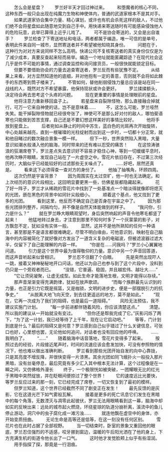 　　怎么会是星盘？
　　罗兰好半天才回过神过来。
　　和堕魔者的核心不同，这种东西一般只会出现在纯魔力生物和神使体内，普通的武道家根本不是其对手。
　　如果武道家协会集中力量、精心谋划，或许也有机会杀死这样的敌人，不过他们绝不会将星盘如此随意地交到自己手中。用快递来寄送随时有可能感染侵蚀他人的危险玩意，此举已算得上近乎儿戏了。
　　可不是协会寄送的，又会是出自谁手？
　　罗兰检查了下寄送地址和电话，两者都属于编造，唯一可信的是单号，表明此件来自同一城市，显然寄送者并不希望被他知晓其身份。
　　问题在于，这种行为对对方来说同样不怎么高明。快递公司不复核寄送者的真实身份仅仅是为了减少成本，真要反查起来轻而易举。编造一个地址就能匿藏踪迹？在现代社会这几乎是件不可能的事情，通过调查监控和询问接货员，一般很快就能锁定目标。
　　但要不要借助协会的力量去追查寄送者，罗兰反而有些犹豫不定。
　　从结果上来看，对方显然知道他的底细，并对他抱有一定的善意，否则就不会将如此棘手的东西寄到筒子楼来了。
　　不管如何，替他削弱侵蚀力量总应该是站在同一战线的人，既然对方不希望暴露，他保持现状或许会更好。
　　罗兰揉揉额头，决定待会再去思考这个头疼的问题。
　　现在更重要的事情是处理眼前的星盘。
　　他将注意力重新移回盒子上。
　　若星盘来自裂隙怪物，那么直接融合掉就行，可万一它来自神使的话，岂不是意味着……
　　不，这怎么可能，罗兰哑然失笑。能干掉裂隙怪物就已经很夸张了，神使可不是那么好对付的敌人，哪怕斐语寒也只能做到苦苦支撑，自己还是不要幻想这样美好的事情比较好。
　　他将手放到星盘上。
　　后者宛如从静止的时间中苏生，蓝白色的光斑再次开始旋转，中心处越来越亮，直到一根璀璨的光柱绽射而出到这一步时，一切都十分正常，就和他目睹过的数次融合景象一模一样。
　　但下一秒，世界突然陷入黑暗，大量意识如潮水般涌入他的脑海，同时带来的还有难以忍受的痛苦！
　　在这惊涛骇浪的狂潮席卷下，罗兰差点失去意识好不容易才稳住心神，等到一切缓缓平息时，他再次睁开眼睛，发现自己站在了一片虚空之中。雪花片依旧存在，不过第三次经历时，大脑似乎已经能较好的过滤那些无关噪点了。
　　……好吧，居然还真是。
　　看来这下必须得查一查对方的身份了。
　　他抽了抽嘴角，环顾四周。
　　这次仍然是宇宙背景？
　　因为周围实在太过空旷，他一时也无法确定。和上次经历的意识片段相比，这回明显要更黑一些，仿佛星辰都隐藏起来。
　　花了好一阵子，罗兰才从稀疏的雪花片中找到了一处基准点一个暗淡得就像即将熄灭的光团，嵌在黑色的背景中如同针尖般细小。
　　顺着这个基点，他又找到了更多的光团。
　　看到这里，他反而不确定自己是否身在宇宙之中了。
　　因为那些光团排列整齐，间隔均匀，并不像是自然天体能做到的样子。
　　“我问你，引力是什么？”
　　就在罗兰睁大眼睛观望时，身后突然响起的声音令他寒毛都竖了起来！
　　他猛地转过身去，才注意到那里不知何时多了一个灰蒙蒙的影子，对方飘忽不定，犹如没有实体一般。
　　显然，这并不是他所熟知的任何一种语言，甚至那是不是语言都很难确定。尽管不明白缘由，可他意识到，映射在自己脑海中的内容被简化了就好像对方发出了一道含义复杂的电磁波，但被滤波器过滤大半，仅留下了自己能理解的内容一样。
　　“你是在……问我吗？”罗兰小心翼翼地问道。
　　引力是这个世界中最为值得敬仰的力量。意识中另一个声音回答道，而这声音听起来似曾相识。
　　罗兰忍不住翻了个白眼。
　　先是突然出现吓人一跳，接着又神神秘秘地开口问话，他还以为自己也参与到了这个片段中，没料到仍只是一个旁观者而已。
　　“没错，它普遍、稳固，并且越宏伟、越壮大……”
　　“它让须臾凝聚，让虚无成型。如此生命才能落地生根，文明才能得以存续。”
　　那声音渐渐变得充满韵律，犹如在放声歌颂。
　　“而每个族群最先认识到的力量，也正是引力它既是摇篮，又是枷锁，文明的进步史，便是一部摆脱引力的抗争史。”
　　“从脱离大地飞向天空，到去往更遥远的地方，莫不是如此。”
　　“现在，它再一次成为了我们的阻碍，也是最后一道阻碍。”
　　风险无法预估，我不建议实施门计划。
　　“每一步前进都伴随着风险，你应该清楚这点。”
　　清楚。所以我的建议从一开始就没有变过。
　　“但你还是帮我完成了它。”灰影闪烁了两下，“为了这一计划，我已经等待了上千年，现在让它启动吧。”
　　等等，门计划到底是什么？最后的阻碍又是何意？罗兰感到自己似乎错过了什么关键信息，可张口也好，心里想也罢，无论他如何追问，对话者也没有回应他的呼唤。
　　……我明白了。
　　“……”
　　随着脑海中话音落地，雪花片变得多了起来。
　　按照过去的经验，片段接近尾声时，时间的流速应该会愈发加快，可没有参照物的情况下，他也难以做出准确判断。
　　罗兰看到那些光团开始自发的向中心靠拢，只是其亮度不增反降，并很快变得一片漆黑。其余光团如同飞蛾扑火一般投入那片黑暗，没有丝毫停息，最后究竟有多少汇入其中根本无法计算，这个过程像是在一瞬之间，又仿佛格外漫长
　　终于，一个极限恍如被突破，一团耀眼无比的红光于黑暗中突然绽放，并在眨眼间便掠过了整个世界！
　　它的速度远比光要快，等罗兰反应过来的那一刻，它已经完成了席卷，一切又恢复到了最初的模样。
　　但罗兰知道，这个世界已经截然不同了剧变正在发生！
　　最先反馈的是灰影，它在这道光芒下如气雾般瓦解。
　　接着是更多的死亡讯息它们发生在黑暗中的每个角落，无数湮灭与凋零此起彼伏，罗兰无法用眼睛看到这一幕，脑海中却如实的反映出来：远处的城市起火燃烧，环绕星球的轨道分崩析离，溪流中的鱼儿停止游动，洞穴中的虫子腐化成一滩污浊……
　　就连他飘在虚空中的身体，亦开始变质扭曲。
　　无论生命是高等还是低等，在这一刻没有任何区别。
　　雪花片也在此时占据了全部视野。
　　当一切结束时，卧室的景象又重回他的眼底，罗兰忍住强烈的不适感，咬牙挪到窗边，温暖的午后阳光洒在了他的身上，下方充满生机的街道令他长出了一口气。
　　这时他才发觉脸颊上似乎有些湿润。
　　用手指探了探，那竟是一行泪痕。